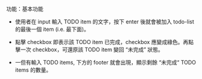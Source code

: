功能：基本功能

- 使用者在 input 輸入 TODO item 的文字，按下 enter 後就會被加入 todo-list 的最後一個 item (i.e. 最下面)。

- 點擊 checkbox 即表示該 TODO item 已完成，checkbox 應變成綠色。再點擊一次 checkbox，可還原該 TODO item 變回 “未完成” 狀態。

- 一但有輸入 TODO items, 下方的 footer 就會出現，顯示剩餘 “未完成“ TODO items 的數量。

